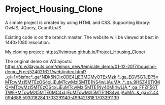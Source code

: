 # Project_Housing_Clone

A simple project is created by using HTML and CSS. Supporting library: OwlJS, JQuery, CountUpJS.

Existing code is on the branch master. The website will be viewed at best in 1440x1080 resolution.

My cloning project: https://lvimtran.github.io/Project_Housing_Clone/

The original demo on W3layouts: https://p.w3layouts.com/demos_new/template_demo/01-12-2017/housing-demo_Free/524021621/web/index.html?_gl=1*5isfnc*_ga*NDk5NDIxODE4LjE3MDMyOTExMzk.*_ga_EGV5GTJEP5*MTcwMzI5MTEzOS4xLjEuMTcwMzI5MTE1NS4wLjAuMA..*_ga_9HSZ46TKMQ*MTcwMzI5MTEzOS4xLjEuMTcwMzI5MTE1Ny40Mi4wLjA.*_ga_FFZF56TTWE*MTcwMzI5MTE0MC4xLjEuMTcwMzI5MTE1NS4wLjAuMA..&_ga=2.44094688.593018284.1703291140-499421818.1703291139
